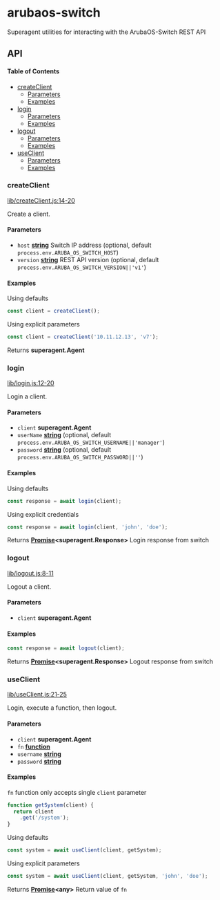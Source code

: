 # arubaos-switch

Superagent utilities for interacting with the ArubaOS-Switch REST API

## API

<!-- Generated by documentation.js. Update this documentation by updating the source code. -->

#### Table of Contents

-   [createClient](#createclient)
    -   [Parameters](#parameters)
    -   [Examples](#examples)
-   [login](#login)
    -   [Parameters](#parameters-1)
    -   [Examples](#examples-1)
-   [logout](#logout)
    -   [Parameters](#parameters-2)
    -   [Examples](#examples-2)
-   [useClient](#useclient)
    -   [Parameters](#parameters-3)
    -   [Examples](#examples-3)

### createClient

[lib/createClient.js:14-20](https://github.com/ashersaupingomez/arubaos-switch/blob/484823d8313831ab990bb5fdf04836d2bf1f8d80/lib/createClient.js#L14-L20 "Source code on GitHub")

Create a client.

#### Parameters

-   `host` **[string](https://developer.mozilla.org/docs/Web/JavaScript/Reference/Global_Objects/String)** Switch IP address (optional, default `process.env.ARUBA_OS_SWITCH_HOST`)
-   `version` **[string](https://developer.mozilla.org/docs/Web/JavaScript/Reference/Global_Objects/String)** REST API version (optional, default `process.env.ARUBA_OS_SWITCH_VERSION||'v1'`)

#### Examples

Using defaults


```javascript
const client = createClient();
```

Using explicit parameters


```javascript
const client = createClient('10.11.12.13', 'v7');
```

Returns **superagent.Agent** 

### login

[lib/login.js:12-20](https://github.com/ashersaupingomez/arubaos-switch/blob/484823d8313831ab990bb5fdf04836d2bf1f8d80/lib/login.js#L12-L20 "Source code on GitHub")

Login a client.

#### Parameters

-   `client` **superagent.Agent** 
-   `userName` **[string](https://developer.mozilla.org/docs/Web/JavaScript/Reference/Global_Objects/String)**  (optional, default `process.env.ARUBA_OS_SWITCH_USERNAME||'manager'`)
-   `password` **[string](https://developer.mozilla.org/docs/Web/JavaScript/Reference/Global_Objects/String)**  (optional, default `process.env.ARUBA_OS_SWITCH_PASSWORD||''`)

#### Examples

Using defaults


```javascript
const response = await login(client);
```

Using explicit credentials


```javascript
const response = await login(client, 'john', 'doe');
```

Returns **[Promise](https://developer.mozilla.org/docs/Web/JavaScript/Reference/Global_Objects/Promise)&lt;superagent.Response>** Login response from switch

### logout

[lib/logout.js:8-11](https://github.com/ashersaupingomez/arubaos-switch/blob/484823d8313831ab990bb5fdf04836d2bf1f8d80/lib/logout.js#L8-L11 "Source code on GitHub")

Logout a client.

#### Parameters

-   `client` **superagent.Agent** 

#### Examples

```javascript
const response = await logout(client);
```

Returns **[Promise](https://developer.mozilla.org/docs/Web/JavaScript/Reference/Global_Objects/Promise)&lt;superagent.Response>** Logout response from switch

### useClient

[lib/useClient.js:21-25](https://github.com/ashersaupingomez/arubaos-switch/blob/484823d8313831ab990bb5fdf04836d2bf1f8d80/lib/useClient.js#L21-L25 "Source code on GitHub")

Login, execute a function, then logout.

#### Parameters

-   `client` **superagent.Agent** 
-   `fn` **[function](https://developer.mozilla.org/docs/Web/JavaScript/Reference/Statements/function)** 
-   `username` **[string](https://developer.mozilla.org/docs/Web/JavaScript/Reference/Global_Objects/String)** 
-   `password` **[string](https://developer.mozilla.org/docs/Web/JavaScript/Reference/Global_Objects/String)** 

#### Examples

`fn` function only accepts single `client` parameter


```javascript
function getSystem(client) {
  return client
    .get('/system');
}
```

Using defaults


```javascript
const system = await useClient(client, getSystem);
```

Using explicit parameters


```javascript
const system = await useClient(client, getSystem, 'john', 'doe');
```

Returns **[Promise](https://developer.mozilla.org/docs/Web/JavaScript/Reference/Global_Objects/Promise)&lt;any>** Return value of `fn`
